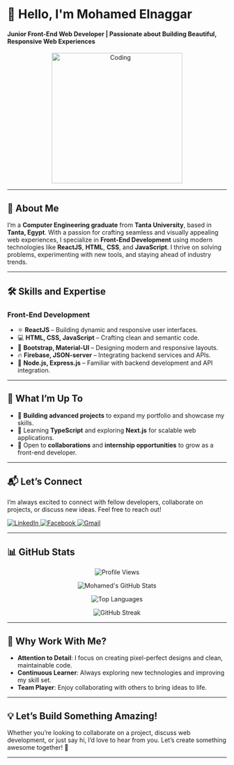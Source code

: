 # 👋 Hello, I'm **Mohamed Elnaggar**  
#### **Junior Front-End Web Developer | Passionate about Building Beautiful, Responsive Web Experiences**

<div align="center">
  <img alt="Coding" width="300" src="https://raw.githubusercontent.com/Adam-pw/Adam-pw/refs/heads/main/animation_500_kxa883sd.gif" style="max-width: 100%; height: auto;" />
</div>

---

## 🚀 **About Me**

I’m a **Computer Engineering graduate** from **Tanta University**, based in **Tanta, Egypt**. With a passion for crafting seamless and visually appealing web experiences, I specialize in **Front-End Development** using modern technologies like **ReactJS**, **HTML**, **CSS**, and **JavaScript**. I thrive on solving problems, experimenting with new tools, and staying ahead of industry trends.

---

## 🛠️ **Skills and Expertise**

### **Front-End Development**
- ⚛ **ReactJS** – Building dynamic and responsive user interfaces.
- 💻 **HTML, CSS, JavaScript** – Crafting clean and semantic code.
- 🎨 **Bootstrap, Material-UI** – Designing modern and responsive layouts.
- 🔥 **Firebase, JSON-server** – Integrating backend services and APIs.
- 🔧 **Node.js, Express.js** – Familiar with backend development and API integration.

---

## 🌱 **What I’m Up To**

- 🔭 **Building advanced projects** to expand my portfolio and showcase my skills.
- 🌱 Learning **TypeScript** and exploring **Next.js** for scalable web applications.
- 👯 Open to **collaborations** and **internship opportunities** to grow as a front-end developer.

---

## 📬 **Let’s Connect**

I’m always excited to connect with fellow developers, collaborate on projects, or discuss new ideas. Feel free to reach out!

<div align="left">
  <a href="https://www.linkedin.com/in/eng-elnaggar/" target="_blank">
    <img src="https://img.shields.io/badge/LinkedIn-0077B5?style=for-the-badge&logo=linkedin&logoColor=white" alt="LinkedIn" />
  </a>
  <a href="https://www.facebook.com/mohamed.elnaggar.7370013?mibextid=ZbWKwL" target="_blank">
    <img src="https://img.shields.io/badge/Facebook-1877F2?style=for-the-badge&logo=facebook&logoColor=white" alt="Facebook" />
  </a>
  <a href="mailto:mohamedelnaggar486@gmail.com">
    <img src="https://img.shields.io/badge/Gmail-D14836?style=for-the-badge&logo=gmail&logoColor=white" alt="Gmail" />
  </a>
</div>

---

## 📊 **GitHub Stats**

<div align="center">
  <img src="https://komarev.com/ghpvc/?username=elnaggar222&label=Profile%20views&color=0e75b6&style=flat" alt="Profile Views" />

  ![Mohamed's GitHub Stats](https://github-readme-stats.vercel.app/api?username=Elnaggar222&show_icons=true&theme=radical)

  ![Top Languages](https://github-readme-stats.vercel.app/api/top-langs?username=elnaggar222&show_icons=true&locale=en&layout=compact&theme=radical)

  ![GitHub Streak](https://github-readme-streak-stats.herokuapp.com/?user=elnaggar222&theme=radical)
</div>

---

## 🎨 **Why Work With Me?**

- **Attention to Detail**: I focus on creating pixel-perfect designs and clean, maintainable code.
- **Continuous Learner**: Always exploring new technologies and improving my skill set.
- **Team Player**: Enjoy collaborating with others to bring ideas to life.

---

## 💡 **Let’s Build Something Amazing!**

Whether you’re looking to collaborate on a project, discuss web development, or just say hi, I’d love to hear from you. Let’s create something awesome together! 🚀

---
